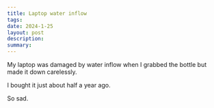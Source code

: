 ```yaml
---
title: Laptop water inflow
tags: 
date: 2024-1-25
layout: post
description: 
summary:
---
```


My laptop was damaged by water inflow when I grabbed the bottle but made it down carelessly. 

I bought it just about half a year ago. 

So sad.